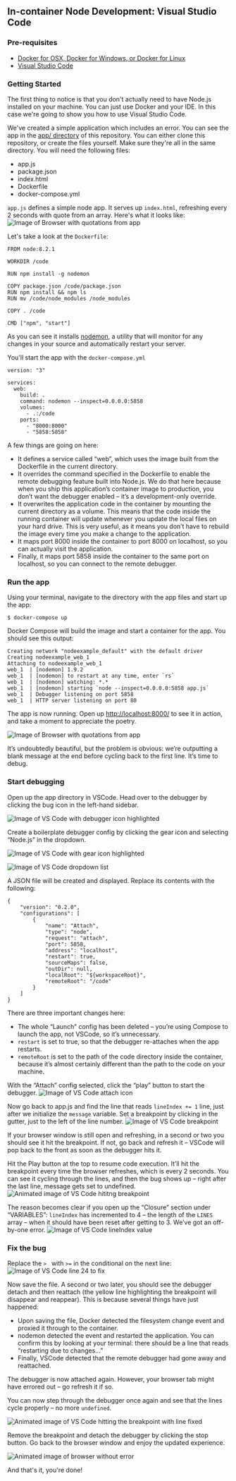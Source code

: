## In-container Node Development: Visual Studio Code

### Pre-requisites

* [Docker for OSX, Docker for Windows, or Docker for Linux](https://www.docker.com/products/docker)
* [Visual Studio Code](https://code.visualstudio.com/)

### Getting Started

The first thing to notice is that you don't actually need to have Node.js installed on your machine. You can just use Docker and your IDE. In this case we're going to show you how to use Visual Studio Code.

We've created a simple application which includes an error. You can see the app in the [app/ directory](https://github.com/docker/labs/tree/master/developer-tools/nodejs-debugging/app) of this repository. You can either clone this repository, or create the files yourself. Make sure they're all in the same directory. You will need the following files:

- app.js
- package.json
- index.html
- Dockerfile
- docker-compose.yml

`app.js` defines a simple node app. It serves up `index.html`, refreshing every 2 seconds with quote from an array. Here's what it looks like:
![Image of Browser with quotations from app](images/browser-broken.gif "Image of a green background with quotes cycling through. Last image is just two quotation marks")

Let's take a look at the `Dockerfile`:

```
FROM node:8.2.1

WORKDIR /code

RUN npm install -g nodemon

COPY package.json /code/package.json
RUN npm install && npm ls
RUN mv /code/node_modules /node_modules

COPY . /code

CMD ["npm", "start"]
```

As you can see it installs [nodemon](http://nodemon.io/), a utility that will monitor for any changes in your source and automatically restart your server.

You'll start the app with the `docker-compose.yml`

```
version: "3"

services:
  web:
    build: .
    command: nodemon --inspect=0.0.0.0:5858
    volumes:
      - .:/code
    ports:
      - "8000:8000"
      - "5858:5858"
```

A few things are going on here:

* It defines a service called “web”, which uses the image built from the Dockerfile in the current directory.
* It overrides the command specified in the Dockerfile to enable the remote debugging feature built into Node.js. We do that here because when you ship this application’s container image to production, you don’t want the debugger enabled – it’s a development-only override.
* It overwrites the application code in the container by mounting the current directory as a volume. This means that the code inside the running container will update whenever you update the local files on your hard drive. This is very useful, as it means you don’t have to rebuild the image every time you make a change to the application.
* It maps port 8000 inside the container to port 8000 on localhost, so you can actually visit the application.
* Finally, it maps port 5858 inside the container to the same port on localhost, so you can connect to the remote debugger.


### Run the app
Using your terminal, navigate to the directory with the app files and start up the app:

```
$ docker-compose up
```

Docker Compose will build the image and start a container for the app. You should see this output:
```
Creating network "nodeexample_default" with the default driver
Creating nodeexample_web_1
Attaching to nodeexample_web_1
web_1  | [nodemon] 1.9.2
web_1  | [nodemon] to restart at any time, enter `rs`
web_1  | [nodemon] watching: *.*
web_1  | [nodemon] starting `node --inspect=0.0.0.0:5858 app.js`
web_1  | Debugger listening on port 5858
web_1  | HTTP server listening on port 80
```

The app is now running. Open up [http://localhost:8000/](http://localhost:8000) to see it in action, and take a moment to appreciate the poetry.

![Image of Browser with quotations from app](images/browser-broken.gif "Image of a green background with quotes cycling through. Last image is just two quotation marks")

It’s undoubtedly beautiful, but the problem is obvious: we’re outputting a blank message at the end before cycling back to the first line. It’s time to debug.

### Start debugging
Open up the app directory in VSCode. Head over to the debugger by clicking the bug icon in the left-hand sidebar.

![Image of VS Code with debugger icon highlighted](images/debugger-icon.png "Image of Visual Studio Code with debugger icon highlighted")

Create a boilerplate debugger config by clicking the gear icon and selecting “Node.js” in the dropdown.

![Image of VS Code with gear icon highlighted](images/gear-icon.png "Image of Visual Studio Code with gear icon highlighted")

![Image of VS Code dropdown list](images/dropdown.png "Image of Visual Studio Code dropdown list")

A JSON file will be created and displayed. Replace its contents with the following:
```
{
    "version": "0.2.0",
    "configurations": [
        {
            "name": "Attach",
            "type": "node",
            "request": "attach",
            "port": 5858,
            "address": "localhost",
            "restart": true,
            "sourceMaps": false,
            "outDir": null,
            "localRoot": "${workspaceRoot}",
            "remoteRoot": "/code"
        }
    ]
}
```
There are three important changes here:

* The whole “Launch” config has been deleted – you’re using Compose to launch the app, not VSCode, so it’s unnecessary.
* `restart` is set to true, so that the debugger re-attaches when the app restarts.
* `remoteRoot` is set to the path of the code directory inside the container, because it’s almost certainly different than the path to the code on your machine.

With the “Attach” config selected, click the “play” button to start the debugger.
![Image of VS Code attach icon](images/attach.png "Image of Visual Studio Code attach icon")

Now go back to app.js and find the line that reads `lineIndex += 1` line, just after we initialize the `message` variable. Set a breakpoint by clicking in the gutter, just to the left of the line number.
![Image of VS Code breakpoint](images/breakpoint.png "Image of Visual Studio Code breakpoint")

If your browser window is still open and refreshing, in a second or two you should see it hit the breakpoint. If not, go back and refresh it – VSCode will pop back to the front as soon as the debugger hits it.

Hit the Play button at the top to resume code execution. It’ll hit the breakpoint every time the browser refreshes, which is every 2 seconds. You can see it cycling through the lines, and then the bug shows up – right after the last line, message gets set to undefined.
![Animated image of VS Code hititng breakpoint](images/hitting-breakpoint.gif "Animated image of VS Code hititng breakpoint")

The reason becomes clear if you open up the “Closure” section under “VARIABLES”: `lineIndex` has incremented to 4 – the length of the `LINES` array – when it should have been reset after getting to 3. We’ve got an off-by-one error.
![Image of VS Code lineIndex value](images/variables.png "Image of Visual Studio Code lineIndex value")

### Fix the bug
Replace the `> ` with `>=` in the conditional on the next line:
![Image of VS Code line 24 to fix](images/fixing-line.png "Image of Visual Studio Code line 24 to fix")

Now save the file. A second or two later, you should see the debugger detach and then reattach (the yellow line highlighting the breakpoint will disappear and reappear). This is because several things have just happened:

* Upon saving the file, Docker detected the filesystem change event and proxied it through to the container.
* nodemon detected the event and restarted the application. You can confirm this by looking at your terminal: there should be a line that reads “restarting due to changes…”
* Finally, VSCode detected that the remote debugger had gone away and reattached.

The debugger is now attached again. However, your browser tab might have errored out – go refresh it if so.

You can now step through the debugger once again and see that the lines cycle properly – no more `undefined`.

![Animated image of VS Code hitting the breakpoint with line fixed](images/attach.png "Animated image of Visual Studio Code hitting the breakpoint with line fixed")

Remove the breakpoint and detach the debugger by clicking the stop button. Go back to the browser window and enjoy the updated experience.

![Animated image of browser without error](images/attach.png "Animated image of browser without error")

And that's it, you're done!